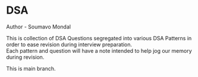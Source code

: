 # DSA
Author - Soumavo Mondal

This is collection of DSA Questions segregated into various DSA Patterns in order to ease revision during interview preparation.</br>
Each pattern and question will have a note intended to help jog our memory during revision.

This is main branch.
